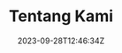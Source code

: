 ---
title: "Tentang Kami"
date: 2023-09-28T12:46:34Z
draft: false
image: ''
description: ""
sitemap_exclude: true
---